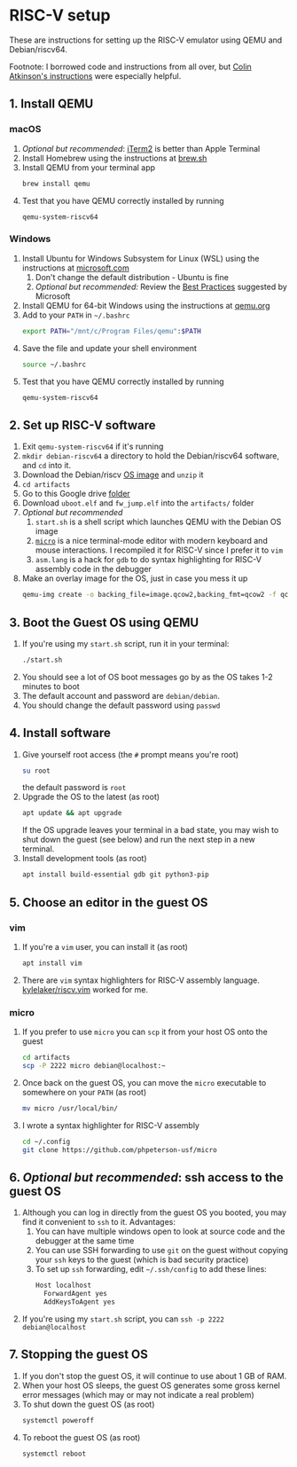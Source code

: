 # RISC-V setup

These are instructions for setting up the RISC-V emulator using QEMU and Debian/riscv64. 

Footnote: I borrowed code and instructions from all over, but [Colin Atkinson's instructions](https://colatkinson.site/linux/riscv/2021/01/27/riscv-qemu/) were especially helpful.

## 1. Install QEMU

### macOS
1. *Optional but recommended*: [iTerm2](https://iterm2.com/) is better than Apple Terminal
1. Install Homebrew using the instructions at [brew.sh](https://brew.sh/)
1. Install QEMU from your terminal app
    ```sh
    brew install qemu
    ```
1. Test that you have QEMU correctly installed by running
    ```
    qemu-system-riscv64
    ```

### Windows
1. Install Ubuntu for Windows Subsystem for Linux (WSL) using the instructions at [microsoft.com](https://docs.microsoft.com/en-us/windows/wsl/install)
    1. Don't change the default distribution - Ubuntu is fine
    1. *Optional but recommended:* Review the [Best Practices](https://docs.microsoft.com/en-us/windows/wsl/setup/environment) suggested by Microsoft
1. Install QEMU for 64-bit Windows using the instructions at [qemu.org](https://www.qemu.org/download/#windows)
1. Add to your `PATH` in `~/.bashrc`
    ```sh
    export PATH="/mnt/c/Program Files/qemu":$PATH
    ```
1. Save the file and update your shell environment
    ```sh
    source ~/.bashrc
    ```
1. Test that you have QEMU correctly installed by running
    ```sh
    qemu-system-riscv64
    ```

## 2. Set up RISC-V software
1. Exit `qemu-system-riscv64` if it's running
1. `mkdir debian-riscv64` a directory to hold the Debian/riscv64 software, and `cd` into it. 
1. Download the Debian/riscv [OS image](https://people.debian.org/~gio/dqib/) and `unzip` it
1. `cd artifacts`
1. Go to this Google drive [folder](https://drive.google.com/drive/u/0/folders/1MpRQ2UFY9UpusGkEKQpkjkzhtFXgBCbT) 
1. Download `uboot.elf` and `fw_jump.elf` into the `artifacts/` folder
1. *Optional but recommended*
    1. `start.sh` is a shell script which launches QEMU with the Debian OS image
    1. [`micro`](https://micro-editor.github.io/) is a nice terminal-mode editor with modern keyboard and mouse interactions. I recompiled it for RISC-V since I prefer it to `vim`
    1. `asm.lang` is a hack for `gdb` to do syntax highlighting for RISC-V assembly code in the debugger
1. Make an overlay image for the OS, just in case you mess it up
    ```sh
    qemu-img create -o backing_file=image.qcow2,backing_fmt=qcow2 -f qcow2 overlay.qcow2
    ```

## 3. Boot the Guest OS using QEMU
1. If you're using my `start.sh` script, run it in your terminal:
    ```sh
    ./start.sh
    ```
1. You should see a lot of OS boot messages go by as the OS takes 1-2 minutes to boot
1. The default account and password are `debian/debian`. 
1. You should change the default password using `passwd`

## 4. Install software
1. Give yourself root access (the `#` prompt means you're root)
    ```sh
    su root
    ```
    the default password is `root`
1. Upgrade the OS to the latest (as root)
    ```sh
    apt update && apt upgrade
    ```
    If the OS upgrade leaves your terminal in a bad state, you may wish to shut down the guest (see below) and run the next step in a new terminal.
1. Install development tools (as root)
    ```sh
    apt install build-essential gdb git python3-pip
    ```

## 5. Choose an editor in the guest OS

### vim
1. If you're a `vim` user, you can install it (as root)
    ```sh
    apt install vim
    ```
1. There are `vim` syntax highlighters for RISC-V assembly language. [kylelaker/riscv.vim](https://github.com/kylelaker/riscv.vim) worked for me.

### micro
1. If you prefer to use `micro` you can `scp` it from your host OS onto the guest
    ```sh
    cd artifacts
    scp -P 2222 micro debian@localhost:~
    ```
1. Once back on the guest OS, you can move the `micro` executable to somewhere on your `PATH` (as root)
    ```sh
    mv micro /usr/local/bin/
    ```
1. I wrote a syntax highlighter for RISC-V assembly
    ```sh
    cd ~/.config
    git clone https://github.com/phpeterson-usf/micro
    ```

## 6. *Optional but recommended*: ssh access to the guest OS
1. Although you can log in directly from the guest OS you booted, you may find it convenient to `ssh` to it. Advantages:
    1. You can have multiple windows open to look at source code and the debugger at the same time
    1. You can use SSH forwarding to use `git` on the guest without copying your `ssh` keys to the guest (which is bad security practice)
    1. To set up `ssh` forwarding, edit `~/.ssh/config` to add these lines:
        ```sh
        Host localhost
          ForwardAgent yes
          AddKeysToAgent yes
        ```
1. If you're using my `start.sh` script, you can `ssh -p 2222 debian@localhost`

## 7. Stopping the guest OS
1. If you don't stop the guest OS, it will continue to use about 1 GB of RAM. 
1. When your host OS sleeps, the guest OS generates some gross kernel error messages (which may or may not indicate a real problem)
1. To shut down the guest OS (as root)
    ```sh
    systemctl poweroff
    ```
1. To reboot the guest OS (as root)
    ```sh
    systemctl reboot
    ```